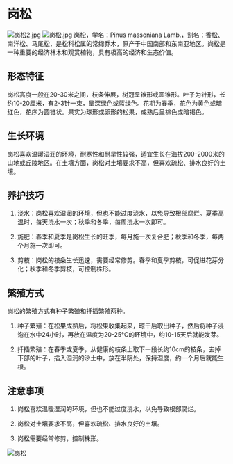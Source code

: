 
# 岗松
![岗松2.jpg](https://pic8.58cdn.com.cn/nowater/webim/big/n_v2eafed60033b84b8196a94275f85f6000.jpg)
![岗松.jpg](https://pic9.58cdn.com.cn/nowater/webim/big/n_v271aa55c730da40b1a32ee028d117a709.jpg)
岗松，学名：Pinus massoniana Lamb.，别名：香松、南洋松、马尾松，是松科松属的常绿乔木，原产于中国南部和东南亚地区。岗松是一种重要的经济林木和观赏植物，具有极高的经济和生态价值。

## 形态特征

岗松高度一般在20-30米之间，枝条伸展，树冠呈锥形或圆锥形。叶子为针形，长约10-20厘米，有2-3针一束，呈深绿色或蓝绿色。花期为春季，花色为黄色或暗红色，花序为圆锥状。果实为球形或卵形的松果，成熟后呈棕色或暗褐色。

## 生长环境

岗松喜欢温暖湿润的环境，耐寒性和耐旱性较强，适宜生长在海拔200-2000米的山地或丘陵地区。在土壤方面，岗松对土壤要求不高，但喜欢疏松、排水良好的土壤。

## 养护技巧

1. 浇水：岗松喜欢湿润的环境，但也不能过度浇水，以免导致根部腐烂。夏季高温时，每天浇水一次；秋季和冬季，每周浇水一次即可。

2. 施肥：春季和夏季是岗松生长的旺季，每月施一次复合肥；秋季和冬季，每两个月施一次即可。

3. 剪枝：岗松的枝条生长迅速，需要经常修剪。春季和夏季剪枝，可促进花芽分化；秋季和冬季剪枝，可控制株形。

## 繁殖方式

岗松的繁殖方式有种子繁殖和扦插繁殖两种。

1. 种子繁殖：在松果成熟后，将松果收集起来，晾干后取出种子，然后将种子浸泡在水中24小时，再放在温度为20-25℃的环境中，约10-15天后就能发芽。

2. 扦插繁殖：在春季或夏季，从健康的枝条上取下一段长约10cm的枝条，去掉下部的叶子，插入湿润的沙土中，放在半阴处，保持湿度，约一个月后就能生根。

## 注意事项

1. 岗松喜欢温暖湿润的环境，但也不能过度浇水，以免导致根部腐烂。

2. 岗松对土壤要求不高，但喜欢疏松、排水良好的土壤。

3. 岗松需要经常修剪，控制株形。

![岗松](https://cdn.pixabay.com/photo/2016/03/09/09/22/pine-1246583_1280.jpg)
